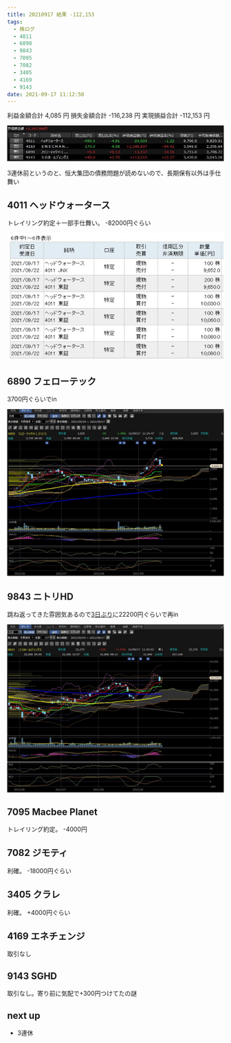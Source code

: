 ```yaml
---
title: 20210917 結果 -112,153
tags:
  - 株ログ
  - 4011
  - 6890
  - 9843
  - 7095
  - 7082
  - 3405
  - 4169
  - 9143
date: 2021-09-17 11:12:50
---
```


利益金額合計 4,085 円
損失金額合計 -116,238 円
実現損益合計 -112,153 円

![i](/kab/img/20210917000.jpg)

3連休前というのと、恒大集団の債務問題が読めないので、長期保有以外は手仕舞い

## 4011 ヘッドウォータース

トレイリング約定＋一部手仕舞い。 -82000円ぐらい

![i](/kab/img/20210917001.jpg)

## 6890 フェローテック

3700円ぐらいでin

![i](/kab/img/20210917003.jpg)

## 9843 ニトリHD

跳ね返ってきた雰囲気あるので[3日ぶり](/kab/2021/09/13/20210913/)に22200円ぐらいで再in

![i](/kab/img/20210917002.jpg)

## 7095 Macbee Planet

トレイリング約定。 -4000円

## 7082 ジモティ

利確。 -18000円ぐらい

## 3405 クラレ

利確。 +4000円ぐらい

## 4169 エネチェンジ

取引なし

## 9143 SGHD

取引なし。寄り前に気配で+300円つけてたの謎

## next up

- 3連休
